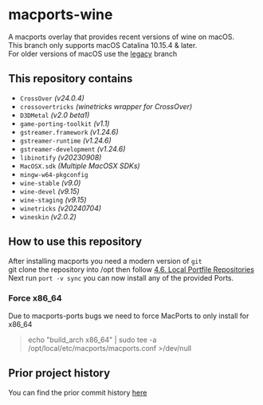 # macports-wine
A macports overlay that provides recent versions of wine on macOS.\
This branch only supports macOS Catalina 10.15.4 & later.\
For older versions of macOS use the [legacy](https://github.com/Gcenx/macports-wine/tree/legacy) branch

## This repository contains
- `CrossOver`               *(v24.0.4)*
- `crossovertricks`         *(winetricks wrapper for CrossOver)*
- `D3DMetal`                *(v2.0 beta1)*
- `game-porting-toolkit`    *(v1.1)*
- `gstreamer.framework`     *(v1.24.6)*
- `gstreamer-runtime`       *(v1.24.6)*
- `gstreamer-development`   *(v1.24.6)*
- `libinotify`              *(v20230908)*
- `MacOSX.sdk`              *(Multiple MacOSX SDKs)*
- `mingw-w64-pkgconfig`
- `wine-stable`             *(v9.0)*
- `wine-devel`              *(v9.15)*
- `wine-staging`            *(v9.15)*
- `winetricks`              *(v20240704)*
- `wineskin`                *(v2.0.2)*

## How to use this repository
After installing macports you need a modern version of `git`\
git clone the repository into /opt then follow [4.6. Local Portfile Repositories](https://guide.macports.org/#development.local-repositories)\
Next run `port -v sync` you can now install any of the provided Ports.

### Force x86_64
Due to macports-ports bugs we need to force MacPorts to only install for x86_64

> echo "build_arch x86_64" | sudo tee -a /opt/local/etc/macports/macports.conf >/dev/null

## Prior project history
You can find the prior commit history [here](https://github.com/Gcenx/macports-wine/tree/master)
